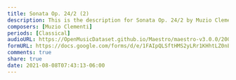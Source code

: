 ```yaml
---
title: Sonata Op. 24/2 (2)
description: This is the description for Sonata Op. 24/2 by Muzio Clementi
composers: [Muzio Clementi]
periods: [Classical]
audioURL: https://OpenMusicDataset.github.io/Maestro/maestro-v3.0.0/2006/MIDI-Unprocessed_18_R1_2006_01-05_ORIG_MID--AUDIO_18_R1_2006_01_Track01_wav.midi
formURL: https://docs.google.com/forms/d/e/1FAIpQLSftHMS2yLRr1KHhtLZ0nEgzZA59J9Ck2M_mkXzl6wxxbsSV_Q/viewform
comments: true
share: true
date: 2021-08-08T07:43:13-06:00
---
```

